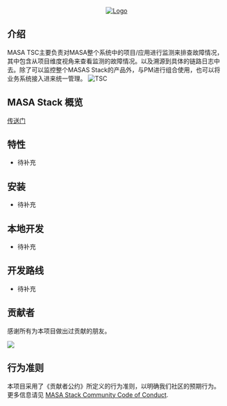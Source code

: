 <p align="center">
  <a href="https://www.masastack.com/stack" target="_blank">
    <img alt="Logo" src="https://cdn.masastack.com/images/TSC.png">
  </a>
</p>

## 介绍

MASA TSC主要负责对MASA整个系统中的项目/应用进行监测来排查故障情况，其中包含从项目维度视角来查看监测的故障情况。以及溯源到具体的链路日志中去。除了可以监控整个MASAS Stack的产品外，与PM进行组合使用，也可以将业务系统接入进来统一管理。
![TSC](http://cdn.masastack.com/stack/doc/tsc/introduce.png)

## MASA Stack 概览
[传送门](https://github.com/masastack/MASA.Stack)

## 特性
- 待补充

## 安装
- 待补充


## 本地开发
- 待补充

## 开发路线
- 待补充

## 贡献者

感谢所有为本项目做出过贡献的朋友。

<a href="https://github.com/masastack/MASA.TSC/graphs/contributors"> 
    <img src="https://contrib.rocks/image?repo=masastack/MASA.TSC" /> 
</a>

## 行为准则

本项目采用了《贡献者公约》所定义的行为准则，以明确我们社区的预期行为。
更多信息请见 [MASA Stack Community Code of Conduct](https://github.com/masastack/community/blob/main/CODE-OF-CONDUCT.md).

